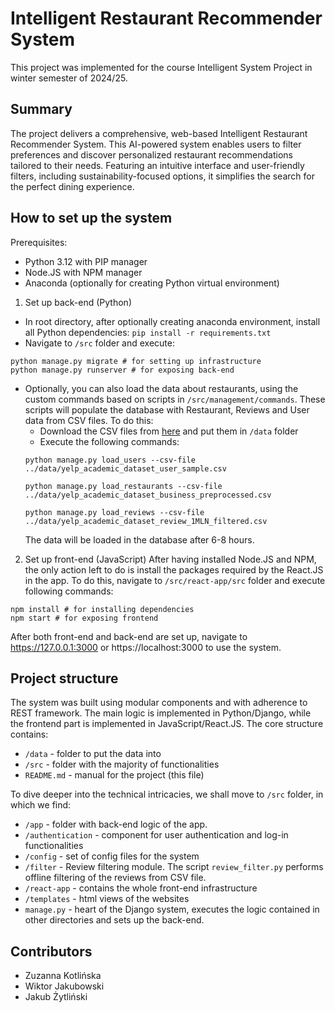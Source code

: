 # Intelligent Restaurant Recommender System
This project was implemented for the course Intelligent System Project in winter semester of 2024/25.

## Summary
The project delivers a comprehensive, web-based Intelligent Restaurant Recommender System. This AI-powered system enables users to filter preferences and discover personalized restaurant recommendations tailored to their needs. Featuring an intuitive interface and user-friendly filters, including sustainability-focused options, it simplifies the search for the perfect dining experience.

## How to set up the system
Prerequisites: 
* Python 3.12 with PIP manager
* Node.JS with NPM manager
* Anaconda (optionally for creating Python virtual environment)

1. Set up back-end (Python)
* In root directory, after optionally creating anaconda environment,
install all Python dependencies:
`pip install -r requirements.txt`
* Navigate to `/src` folder and execute:
```
python manage.py migrate # for setting up infrastructure
python manage.py runserver # for exposing back-end
```
* Optionally, you can also load the data about restaurants, using the custom commands based on scripts in `/src/management/commands`. These scripts will populate the database with Restaurant, Reviews and User data from CSV files. To do this:
    - Download the CSV files from [here](https://we.tl/t-vgmxWEGAsc) and put them in `/data` folder
    - Execute the following commands:
    ```
    python manage.py load_users --csv-file ../data/yelp_academic_dataset_user_sample.csv
    
    python manage.py load_restaurants --csv-file ../data/yelp_academic_dataset_business_preprocessed.csv

    python manage.py load_reviews --csv-file ../data/yelp_academic_dataset_review_1MLN_filtered.csv
    ```
    The data will be loaded in the database after 6-8 hours.

2. Set up front-end (JavaScript)
After having installed Node.JS and NPM, the only action left to do is install the packages required by the React.JS in the app. To do this, navigate to `/src/react-app/src` folder and execute following commands:
```
npm install # for installing dependencies
npm start # for exposing frontend
```

After both front-end and back-end are set up, navigate to https://127.0.0.1:3000 or https://localhost:3000 to use the system.

## Project structure
The system was built using modular components and with adherence to REST framework. The main logic is implemented in Python/Django, while the frontend part is implemented in JavaScript/React.JS. The core structure contains:
- `/data` - folder to put the data into
- `/src` - folder with the majority of functionalities
- `README.md` - manual for the project (this file)

To dive deeper into the technical intricacies, we shall move to `/src` folder, in which we find:
- `/app` - folder with back-end logic of the app.
- `/authentication` - component for user authentication and log-in functionalities
- `/config` - set of config files for the system
- `/filter` - Review filtering module. The script `review_filter.py` performs offline filtering of the reviews from CSV file.
- `/react-app` - contains the whole front-end infrastructure
- `/templates` - html views of the websites
- `manage.py` - heart of the Django system, executes the logic contained in other directories and sets up the back-end.

## Contributors
- Zuzanna Kotlińska
- Wiktor Jakubowski
- Jakub Żytliński

